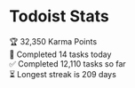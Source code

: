 
# Todoist Stats

<!-- TODO-IST:START -->
🏆  32,350 Karma Points           
🌸  Completed 14 tasks today           
✅  Completed 12,110 tasks so far           
⏳  Longest streak is 209 days
<!-- TODO-IST:END -->

